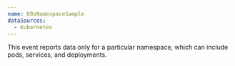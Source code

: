 ```yaml
---
name: K8sNamespaceSample
dataSources:
  - Kubernetes
---
```


This event reports data only for a particular namespace, which can include pods, services, and deployments.